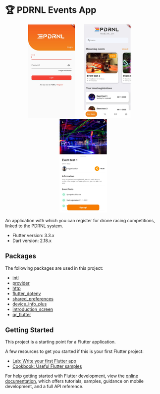 # 🏆 PDRNL Events App

<p align="middle">
  <img src="assets/screens/login_screen.jpg" width="30%" style="margin-right: 25px;" />
  <img src="assets/screens/dashboard_screen.jpg" width="30%" style="margin-right: 25px;" />
  <img src="assets/screens/event_details_screen.jpg" width="30%" />
</p>

An application with which you can register for drone racing competitions, linked to the PDRNL system.

- Flutter version: 3.3.x
- Dart version: 2.18.x

## Packages

The following packages are used in this project:

- [intl](https://pub.dev/packages/intl)
- [provider](https://pub.dev/packages/provider)
- [http](https://pub.dev/packages/http)
- [flutter_dotenv](https://pub.dev/packages/flutter_dotenv)
- [shared_preferences](https://pub.dev/packages/shared_preferences)
- [device_info_plus](https://pub.dev/packages/device_info_plus)
- [introduction_screen](https://pub.dev/packages/introduction_screen)
- [qr_flutter](https://pub.dev/packages/qr_flutter)

## Getting Started

This project is a starting point for a Flutter application.

A few resources to get you started if this is your first Flutter project:

- [Lab: Write your first Flutter app](https://docs.flutter.dev/get-started/codelab)
- [Cookbook: Useful Flutter samples](https://docs.flutter.dev/cookbook)

For help getting started with Flutter development, view the
[online documentation](https://docs.flutter.dev/), which offers tutorials,
samples, guidance on mobile development, and a full API reference.
